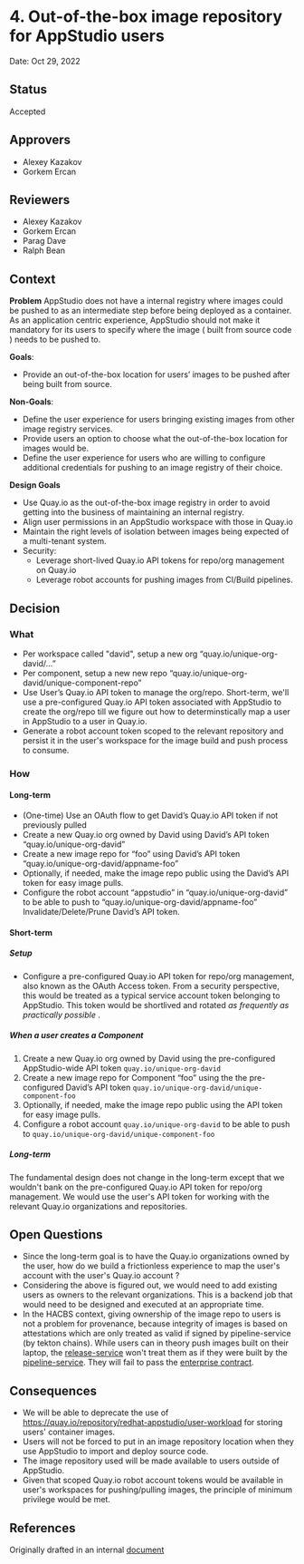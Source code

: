 # 4. Out-of-the-box image repository for AppStudio users 

Date: Oct 29, 2022 

## Status

Accepted

## Approvers

* Alexey Kazakov
* Gorkem Ercan

## Reviewers

* Alexey Kazakov
* Gorkem Ercan
* Parag Dave
* Ralph Bean

## Context

**Problem**
AppStudio does not have a internal registry where images could be pushed to as an intermediate step before being deployed as a container.
As an application centric experience, AppStudio should not make it mandatory for its users to specify where the image ( built from source code ) needs
to be pushed to.


**Goals**: 
* Provide an out-of-the-box location for users’ images to be pushed after being built from source.


**Non-Goals**: 
* Define the user experience for users bringing existing images from other image registry services.
* Provide users an option to choose what the out-of-the-box location for images would be. 
* Define the user experience for users who are willing to configure additional credentials for pushing to an image registry of their choice.

**Design Goals**
* Use Quay.io as the out-of-the-box image registry in order to avoid getting into the business of maintaining an internal registry.
* Align user permissions in an AppStudio workspace with those in Quay.io
* Maintain the right levels of isolation between images being expected of a multi-tenant system.
* Security:
  * Leverage short-lived Quay.io API tokens for repo/org management on Quay.io
  * Leverage robot accounts for pushing images from CI/Build pipelines.



## Decision

### What

* Per workspace called "david", setup a new org “quay.io/unique-org-david/…”
* Per component, setup a new new repo “quay.io/unique-org-david/unique-component-repo”
* Use User’s Quay.io API token to manage the org/repo. Short-term, we'll use a pre-configured Quay.io API token associated with AppStudio to create the org/repo till we 
 figure out how to determinstically map a user in AppStudio to a user in Quay.io.
* Generate a robot account token scoped to the relevant repository and persist it in the user's workspace for the image build and push process to consume.


### How

#### Long-term
* (One-time) Use an OAuth flow to get David’s Quay.io API token if not previously pulled
* Create a new Quay.io org owned by David using David’s API token “quay.io/unique-org-david”
* Create a new image repo for “foo” using David’s API token “quay.io/unique-org-david/appname-foo”
* Optionally, if needed, make the image repo public using the David’s API token for easy image pulls.
* Configure the robot account “appstudio” in “quay.io/unique-org-david” to be able to push to “quay.io/unique-org-david/appname-foo” Invalidate/Delete/Prune David’s API token. 


#### Short-term

##### Setup
* Configure a pre-configured Quay.io API token for repo/org management, also known as the OAuth Access token. From a security perspective, this would be treated as a typical service account token
  belonging to AppStudio. This token would be shortlived and rotated *as frequently as practically possible*  .

##### When a user creates a Component
1. Create a new Quay.io org owned by David using the pre-configured AppStudio-wide API token `quay.io/unique-org-david`
2. Create a new image repo for Component “foo” using the the pre-configured David’s API token `quay.io/unique-org-david/unique-component-foo`
3. Optionally, if needed, make the image repo public using the API token for easy image pulls.
4. Configure a robot account  `quay.io/unique-org-david` to be able to push to `quay.io/unique-org-david/unique-component-foo`


##### Long-term

The fundamental design does not change in the long-term except that we wouldn't bank on the pre-configured Quay.io API token for repo/org management.
We would use the user's API token for working with the relevant Quay.io organizations and repositories.


## Open Questions

- Since the long-term goal is to have the Quay.io organizations owned by the user, how do we build a frictionless experience to map the user's 
  account with the user's Quay.io account ?
- Considering the above is figured out, we would need to add existing users as owners to the relevant organizations. This is a backend job that 
  would need to be designed and executed at an appropriate time.
- In the HACBS context, giving ownership of the image repo to users is not a problem for provenance, because integrity of images is based on attestations which are only treated as valid if signed by pipeline-service (by tekton chains). While users can in theory push images built on their laptop, the [release-service](../book/release-service.md) won't treat them as if they were built by the [pipeline-service](https://github.com/openshift-pipelines/pipeline-service). They will fail to pass the [enterprise contract](../book/enterprise-contract.md).


## Consequences

- We will be able to deprecate the use of https://quay.io/repository/redhat-appstudio/user-workload for storing users' container images.
- Users will not be forced to put in an image repository location when they use AppStudio to import and deploy source code.
- The image repository used will be made available to users outside of AppStudio.
- Given that scoped Quay.io robot account tokens would be available in user's workspaces for pushing/pulling images, the principle of minimum privilege
  would be met.

## References

Originally drafted in an internal [document](https://docs.google.com/document/d/1KcXWZ8VGUg_iR0RjdGuDYedP8ZW63XCgF26KZUNgpeQ/edit)
